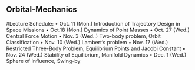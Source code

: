 ## Orbital-Mechanics
#Lecture Schedule:
• Oct. 11 (Mon.) Introduction of Trajectory Design in Space Missions
• Oct.18 (Mon.) Dynamics of Point Masses
• Oct. 27 (Wed.) Central Force Motion
• Nov. 3 (Wed..) Two-body problem, Orbit Classification
• Nov. 10 (Wed.) Lambert’s problem
• Nov. 17 (Wed.) Restricted Three-Body Problem, Equilibrium Points and
Jacobi Constant
• Nov. 24 (Wed.) Stability of Equilibrium, Manifold Dynamics
• Dec. 1 (Wed.) Sphere of Influence, Swing-by
